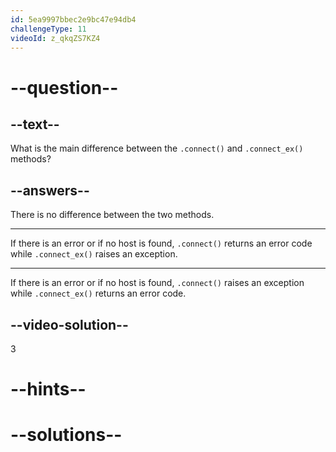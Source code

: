 ```yaml
---
id: 5ea9997bbec2e9bc47e94db4
challengeType: 11
videoId: z_qkqZS7KZ4
---
```


# --question--

## --text--

What is the main difference between the `.connect()` and `.connect_ex()` methods?

## --answers--

There is no difference between the two methods.

---

If there is an error or if no host is found, `.connect()` returns an error code while `.connect_ex()` raises an exception.

---

If there is an error or if no host is found, `.connect()` raises an exception while `.connect_ex()` returns an error code.

## --video-solution--

3

# --hints--


# --solutions--

